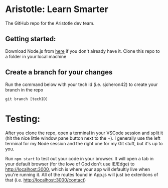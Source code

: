 # Aristotle: Learn Smarter

The GitHub repo for the Aristotle dev team.

## Getting started:
Download Node.js from [here](https://nodejs.org/en/download/) if you don't already have it.
Clone this repo to a folder in your local machine

## Create a branch for your changes
Run the command below with your tech id (i.e. sjoheron42) to create your branch in the repo

`git branch [techID]`

# Testing:
After you clone the repo, open a terminal in your VSCode session and split it (hit the nice little window pane button next to the +). I generally use the left terminal for my Node session and the right one for my Git stuff, but it's up to you.

Run `npm start` to test out your code in your browser. It will open a tab in your default browser (for the love of God don't use IE/Edge) to [http://localhost:3000](http://localhost:3000), which is where your app will defaultly live when you're running it. All of the routes found in App.js will just be extentions of that (i.e. [http://localhost:3000/contact](http://localhost:3000/contact))
